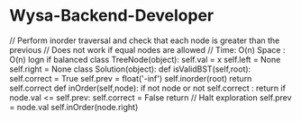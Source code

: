 # Wysa-Backend-Developer
// Perform inorder traversal and check that each node is greater than the previous 
// Does not work if equal nodes are allowed
// Time: O(n) Space : O(n) logn if balanced
class TreeNode(object):
      self.val = x
      self.left = None
      self.right = None
class Solution(object):
      def isValidBST(self,root):
            self.correct = True
            self.prev = float('-inf')
            self.inorder(root)
            return self.correct
      def inOrder(self,node):
            if not node or not self.correct :
                    return 
            if node.val <= self.prev:
                    self.correct = False
                    return  // Halt exploration
            self.prev = node.val
            self.inOrder(node.right)
